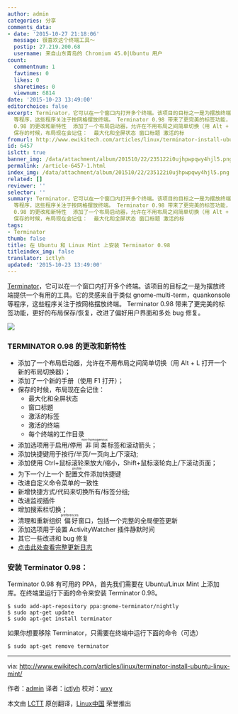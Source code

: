 ```yaml
---
author: admin
categories: 分享
comments_data:
- date: '2015-10-27 21:18:06'
  message: 很喜欢这个终端工具～
  postip: 27.219.200.68
  username: 来自山东青岛的 Chromium 45.0|Ubuntu 用户
count:
  commentnum: 1
  favtimes: 0
  likes: 0
  sharetimes: 0
  viewnum: 6814
date: '2015-10-23 13:49:00'
editorchoice: false
excerpt: Terminator，它可以在一个窗口内打开多个终端。该项目的目标之一是为摆放终端提供一个有用的工具。它的灵感来自于类似 gnome-multi-term，quankonsole
  等程序，这些程序关注于按网格摆放终端。 Terminator 0.98 带来了更完美的标签功能，更好的布局保存/恢复，改进了偏好用户界面和多处 bug 修复。  TERMINATOR
  0.98 的更改和新特性  添加了一个布局启动器，允许在不用布局之间简单切换（用 Alt + L 打开一个新的布局切换器）； 添加了一个新的手册（使用 F1 打开）；
  保存的时候，布局现在会记住：  最大化和全屏状态 窗口标题 激活的标
fromurl: http://www.ewikitech.com/articles/linux/terminator-install-ubuntu-linux-mint/
id: 6457
islctt: true
banner_img: /data/attachment/album/201510/22/235122i0ujhpwpqwy4hjl5.png
permalink: /article-6457-1.html
index_img: /data/attachment/album/201510/22/235122i0ujhpwpqwy4hjl5.png.thumb.jpg
related: []
reviewer: ''
selector: ''
summary: Terminator，它可以在一个窗口内打开多个终端。该项目的目标之一是为摆放终端提供一个有用的工具。它的灵感来自于类似 gnome-multi-term，quankonsole
  等程序，这些程序关注于按网格摆放终端。 Terminator 0.98 带来了更完美的标签功能，更好的布局保存/恢复，改进了偏好用户界面和多处 bug 修复。  TERMINATOR
  0.98 的更改和新特性  添加了一个布局启动器，允许在不用布局之间简单切换（用 Alt + L 打开一个新的布局切换器）； 添加了一个新的手册（使用 F1 打开）；
  保存的时候，布局现在会记住：  最大化和全屏状态 窗口标题 激活的标
tags:
- Terminator
thumb: false
title: 在 Ubuntu 和 Linux Mint 上安装 Terminator 0.98
titleindex_img: false
translator: ictlyh
updated: '2015-10-23 13:49:00'
---
```


[Terminator](https://launchpad.net/terminator)，它可以在一个窗口内打开多个终端。该项目的目标之一是为摆放终端提供一个有用的工具。它的灵感来自于类似 gnome-multi-term，quankonsole 等程序，这些程序关注于按网格摆放终端。 Terminator 0.98 带来了更完美的标签功能，更好的布局保存/恢复，改进了偏好用户界面和多处 bug 修复。


![](/data/attachment/album/201510/22/235122i0ujhpwpqwy4hjl5.png)


### TERMINATOR 0.98 的更改和新特性


* 添加了一个布局启动器，允许在不用布局之间简单切换（用 Alt + L 打开一个新的布局切换器）；
* 添加了一个新的手册（使用 F1 打开）；
* 保存的时候，布局现在会记住：
	+ 最大化和全屏状态
	+ 窗口标题
	+ 激活的标签
	+ 激活的终端
	+ 每个终端的工作目录
* 添加选项用于启用/停用<ruby> 非同类 <rp>  （ </rp> <rt>  non-homogenous </rt> <rp>  ） </rp></ruby>标签和滚动箭头；
* 添加快捷键用于按行/半页/一页向上/下滚动;
* 添加使用 Ctrl+鼠标滚轮来放大/缩小，Shift+鼠标滚轮向上/下滚动页面；
* 为下一个/上一个<ruby> 配置文件 <rp>  （ </rp> <rt>  profile </rt> <rp>  ） </rp></ruby>添加快捷键
* 改进自定义命令菜单的一致性
* 新增快捷方式/代码来切换所有/标签分组;
* 改进监视插件
* 增加搜索栏切换；
* 清理和重新组织<ruby> 偏好 <rp>  （ </rp> <rt>  preferences </rt> <rp>  ） </rp></ruby>窗口，包括一个完整的全局便签更新
* 添加选项用于设置 ActivityWatcher 插件静默时间
* 其它一些改进和 bug 修复
* [点击此处查看完整更新日志](http://bazaar.launchpad.net/%7Egnome-terminator/terminator/trunk/view/head:/ChangeLog)


### 安装 Terminator 0.98：


Terminator 0.98 有可用的 PPA，首先我们需要在 Ubuntu/Linux Mint 上添加库。在终端里运行下面的命令来安装 Terminator 0.98。



```
$ sudo add-apt-repository ppa:gnome-terminator/nightly
$ sudo apt-get update
$ sudo apt-get install terminator

```

如果你想要移除 Terminator，只需要在终端中运行下面的命令（可选）



```
$ sudo apt-get remove terminator

```



---


via: <http://www.ewikitech.com/articles/linux/terminator-install-ubuntu-linux-mint/>


作者：[admin](http://www.ewikitech.com/author/admin/) 译者：[ictlyh](http://mutouxiaogui.cn/blog) 校对：[wxy](https://github.com/wxy)


本文由 [LCTT](https://github.com/LCTT/TranslateProject) 原创翻译，[Linux中国](https://linux.cn/) 荣誉推出